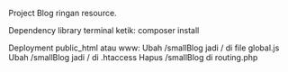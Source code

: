 Project Blog ringan resource.

Dependency library
terminal ketik: composer install

Deployment public_html atau www: 
Ubah /smallBlog jadi / di file global.js
Ubah /smallBlog jadi / di .htaccess 
Hapus /smallBlog di routing.php 
